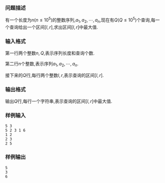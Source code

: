 ### 问题描述

有一个长度为$n( n \leqslant 10^5)$的整数序列,$a_1,a_2,\cdots,a_n$,现在有$Q( Q \leqslant 10^5)$个查询,每一个查询给出一个区间$[l,r]$,求出区间$[l,r]$中最大值.

### 输入格式

第一行两个整数$n,Q$,表示序列长度和查询个数.

第二行$n$个整数,表示序列$a_1,a_2,\cdots,a_n$.

接下来的$Q$行,每行两个整数$l,r$,表示查询的区间$[l,r]$.

### 输出格式

输出$Q$行,每行一个字符串,表示查询的区间$[l,r]$中最大值.

### 样例输入

```
5 3
5 2 3 1 6
1 2
2 3
2 5
```

### 样例输出

```
5
3
6
```